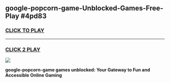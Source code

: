 
## google-popcorn-game-Unblocked-Games-Free-Play #4pd83
<h3>
<a href="https://us.freeplayer.one?title=google-popcorn-game&ref=9M">CLICK TO PLAY</a></h3>
<hr>

<h3>
<a href="https://us.freeplayer.one?title=google-popcorn-game&ref=9M">CLICK 2 PLAY</a>
  
</h3>

<a href="https://us.freeplayer.one?title=google-popcorn-game&ref=9M"><img src="https://clearcache.store/games.png"></a>


**google-popcorn-game games unblocked: Your Gateway to Fun and Accessible Online Gaming**

